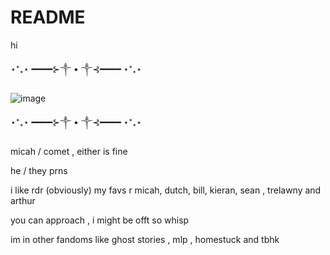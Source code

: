 # README
hi


⋆⁺₊⋆ ━━━━⊱༒︎ • ༒︎⊰━━━━ ⋆⁺₊⋆
     


![image](https://github.com/user-attachments/assets/9b227c0a-2419-44dd-9735-5cfde7a19f65)


⋆⁺₊⋆ ━━━━⊱༒︎ • ༒︎⊰━━━━ ⋆⁺₊⋆



micah / comet , either is fine



he / they prns

i like rdr (obviously) my favs r micah, dutch, bill, kieran, sean , trelawny and arthur


you can approach , i might be offt so whisp


im in other fandoms like ghost stories , mlp , homestuck and tbhk
